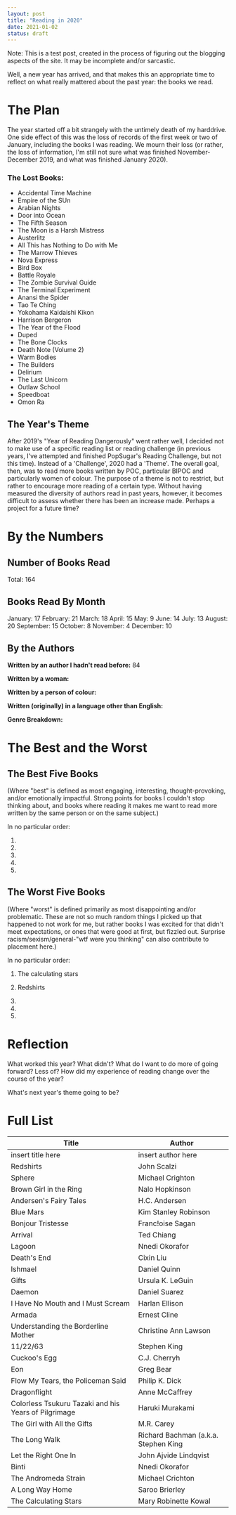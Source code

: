```yaml
---
layout: post
title: "Reading in 2020"
date: 2021-01-02
status: draft
---
```


Note: This is a test post, created in the process of figuring out the blogging aspects of the site. It may be incomplete and/or sarcastic.

Well, a new year has arrived, and that makes this an appropriate time to reflect on what really mattered about the past year: the books we read.

# The Plan

The year started off a bit strangely with the untimely death of my harddrive. One side effect of this was the loss of records of the first week or two of January,
including the books I was reading. We mourn their loss (or rather, the loss of information, I'm still not sure what was finished November-December 2019, and what was
finished January 2020).

### The Lost Books:
- Accidental Time Machine
- Empire of the SUn
- Arabian Nights
- Door into Ocean
- The Fifth Season
- The Moon is a Harsh Mistress
- Austerlitz
- All This has Nothing to Do with Me
- The Marrow Thieves
- Nova Express
- Bird Box
- Battle Royale
- The Zombie Survival Guide
- The Terminal Experiment
- Anansi the Spider
- Tao Te Ching
- Yokohama Kaidaishi Kikon
- Harrison Bergeron
- The Year of the Flood
- Duped
- The Bone Clocks
- Death Note (Volume 2)
- Warm Bodies
- The Builders
- Delirium
- The Last Unicorn
- Outlaw School
- Speedboat
- Omon Ra

## The Year's Theme

After 2019's "Year of Reading Dangerously" went rather well, I decided not to make use of a specific reading list or reading challenge (in previous years, I've
attempted and finished PopSugar's Reading Challenge, but not this time). Instead of a 'Challenge', 2020 had a 'Theme'. The overall goal, then, was to read more books
written by POC, particular BIPOC and particularly women of colour. The purpose of a theme is not to restrict, but rather to encourage more reading of a certain type.
Without having measured the diversity of authors read in past years, however, it becomes difficult to assess whether there has been an increase made. Perhaps a project
for a future time?

# By the Numbers

## Number of Books Read

Total: 164

## Books Read By Month

January: 17
February: 21
March: 18
April: 15
May: 9
June: 14
July: 13
August: 20
September: 15
October: 8
November: 4
December: 10

## By the Authors

**Written by an author I hadn't read before:** 84

**Written by a woman:**

**Written by a person of colour:**

**Written (originally) in a language other than English:**

**Genre Breakdown:**

# The Best and the Worst

## The Best Five Books

(Where "best" is defined as most engaging, interesting, thought-provoking, and/or emotionally impactful. Strong points for books I couldn't stop thinking about, and
books where reading it makes me want to read more written by the same person or on the same subject.)

In no particular order:

1. 

2. 

3. 

4. 

5. 

## The Worst Five Books

(Where "worst" is defined primarily as most disappointing and/or problematic. These are not so much random things I picked up that happened to not work for me, but rather books I was excited for that didn't meet expectations, or ones that were good at first, but fizzled out. Surprise racism/sexism/general-"wtf were you thinking" 
can also contribute to placement here.)

In no particular order:

1. The calculating stars

2. Redshirts

3. 

4. 

5. 

# Reflection

What worked this year? What didn't? What do I want to do more of going forward? Less of? How did my experience of reading change over the course of the year?

What's next year's theme going to be?

# Full List

| Title | Author |
| ----------- | ----------- |
| insert title here | insert author here |
| Redshirts | John Scalzi |
| Sphere | Michael Crighton |
| Brown Girl in the Ring | Nalo Hopkinson |
| Andersen's Fairy Tales | H.C. Andersen |
| Blue Mars | Kim Stanley Robinson |
| Bonjour Tristesse | Franc!oise Sagan |
| Arrival | Ted Chiang |
| Lagoon | Nnedi Okorafor |
| Death's End | Cixin Liu |
| Ishmael | Daniel Quinn |
| Gifts | Ursula K. LeGuin |
| Daemon | Daniel Suarez |
| I Have No Mouth and I Must Scream | Harlan Ellison |
| Armada | Ernest Cline |
| Understanding the Borderline Mother | Christine Ann Lawson |
| 11/22/63 | Stephen King |
| Cuckoo's Egg | C.J. Cherryh |
| Eon | Greg Bear |
| Flow My Tears, the Policeman Said | Philip K. Dick |
| Dragonflight | Anne McCaffrey |
| Colorless Tsukuru Tazaki and his Years of Pilgrimage | Haruki Murakami |
| The Girl with All the Gifts | M.R. Carey |
| The Long Walk | Richard Bachman (a.k.a. Stephen King |
| Let the Right One In | John Ajvide Lindqvist |
| Binti | Nnedi Okorafor |
| The Andromeda Strain | Michael Crichton |
| A Long Way Home | Saroo Brierley |
| The Calculating Stars | Mary Robinette Kowal |
